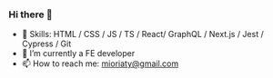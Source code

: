 ### Hi there 👋
- 🔧 Skills: HTML / CSS / JS / TS / React/ GraphQL / Next.js / Jest / Cypress / Git 
- 🌱 I’m currently a FE developer
- 📫 How to reach me: mioriaty@gmail.com

